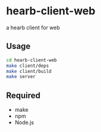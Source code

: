# hearb-client-web
a hearb client for web

## Usage

```bash
cd hearb-client-web
make client/deps
make client/build
make server
```

## Required

- make
- npm
- Node.js
